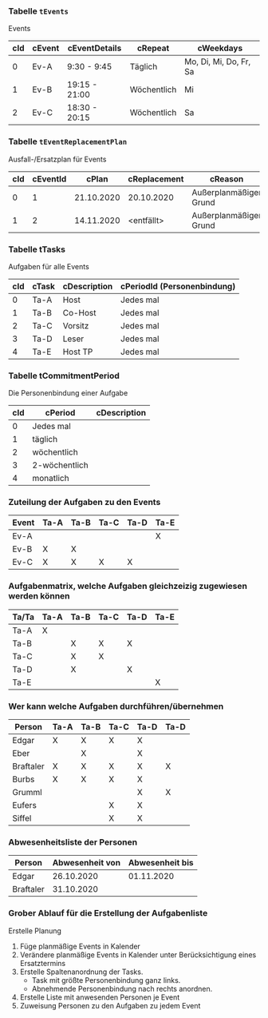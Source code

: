 ### Tabelle `tEvents`
Events

cId | cEvent | cEventDetails | cRepeat       | cWeekdays
----|--------|---------------|---------------|-----------------------
  0 | Ev-A   |  9:30 -  9:45 | Täglich       | Mo, Di, Mi, Do, Fr, Sa
  1 | Ev-B   | 19:15 - 21:00 | Wöchentlich   | Mi
  2 | Ev-C   | 18:30 - 20:15 | Wöchentlich   | Sa


### Tabelle `tEventReplacementPlan`
Ausfall-/Ersatzplan für Events

cId | cEventId  | cPlan      | cReplacement | cReason
----|-----------|------------|--------------|-----------------------
  0 |       1   | 21.10.2020 | 20.10.2020   | Außerplanmäßiger Grund
  1 |       2   | 14.11.2020 | <entfällt>   | Außerplanmäßiger Grund


### Tabelle tTasks
Aufgaben für alle Events

cId | cTask  | cDescription  | cPeriodId (Personenbindung)
----|--------|---------------|----------------------------
  0 | Ta-A   | Host          | Jedes mal
  1 | Ta-B   | Co-Host       | Jedes mal
  2 | Ta-C   | Vorsitz       | Jedes mal
  3 | Ta-D   | Leser         | Jedes mal
  4 | Ta-E   | Host TP       | Jedes mal


### Tabelle tCommitmentPeriod
Die Personenbindung einer Aufgabe

cId | cPeriod       | cDescription
----|---------------|-------------
  0 | Jedes mal     |
  1 | täglich       |  
  2 | wöchentlich   |
  3 | 2-wöchentlich |
  4 | monatlich     |


### Zuteilung der Aufgaben zu den Events

Event | Ta-A | Ta-B | Ta-C | Ta-D | Ta-E
------|------|------|------|------|-----
Ev-A  |      |      |      |      |   X
Ev-B  |   X  |   X  |      |      |
Ev-C  |   X  |   X  |   X  |   X  |


### Aufgabenmatrix, welche Aufgaben gleichzeizig zugewiesen werden können

Ta/Ta | Ta-A | Ta-B | Ta-C | Ta-D | Ta-E
------|------|------|------|------|-----
Ta-A  |   X  |      |      |      |
Ta-B  |      |   X  |   X  |   X  |
Ta-C  |      |   X  |   X  |      |
Ta-D  |      |   X  |      |   X  |
Ta-E  |      |      |      |      |   X


### Wer kann welche Aufgaben durchführen/übernehmen

Person    | Ta-A | Ta-B | Ta-C | Ta-D | Ta-D
----------|------|------|------|------|-----
Edgar     |   X  |   X  |   X  |   X  |
Eber      |      |   X  |      |   X  |
Braftaler |   X  |   X  |   X  |   X  |   X
Burbs     |   X  |   X  |   X  |   X  |
Grumml    |      |      |      |   X  |   X
Eufers    |      |      |   X  |   X  |
Siffel    |      |      |   X  |   X  |


### Abwesenheitsliste der Personen

Person    | Abwesenheit von | Abwesenheit bis
----------|-----------------|----------------
Edgar     | 26.10.2020      | 01.11.2020
Braftaler | 31.10.2020      |


### Grober Ablauf für die Erstellung der Aufgabenliste

Erstelle Planung <von Datum> <bis Datum>

 1. Füge planmäßige Events in Kalender
 2. Verändere planmäßige Events in Kalender unter Berücksichtigung eines Ersatztermins
 3. Erstelle Spaltenanordnung der Tasks.
    - Task mit größte Personenbindung ganz links.
	- Abnehmende Personenbindung nach rechts anordnen.
 3. Erstelle Liste mit anwesenden Personen je Event
 4. Zuweisung Personen zu den Aufgaben zu jedem Event